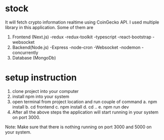# stock
It will fetch crypto information realtime using CoinGecko API. I used multiple library in this application. Some of them are
1. Frontend (Next.js)
  -redux
  -redux-toolkit
  -typescript
  -react-bootstrap
  -websocket
2. Backend(Node.js)
  -Express
  -node-cron
  -Websocket
  -nodemon
  -concurrently
4. Database (MongoDb)

# setup instruction

1. clone project into your computer
2. install npm into your system
3. open terminal from project location and run couple of command
   a. npm install
   b. cd frontend
   c. npm install
   d. cd ..
   e. npm run dev
5. After all the above steps the application will start running in your system on port 3000.

Note: Make sure that there is nothing running on port 3000 and 5000 on your system.


